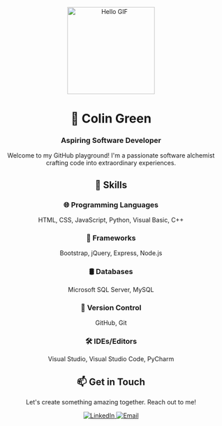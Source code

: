 <!-- Header -->
<p align="center">
  <img src="https://i.pinimg.com/originals/b7/43/52/b743527a755c9e382579da4eb63c03d1.gif" width="200" height="200" alt="Hello GIF">
</p>

<!-- Title -->
<h1 align="center">🚀 Colin Green</h1>

<!-- Subtitle -->
<h3 align="center">Aspiring Software Developer</h3>

<!-- Introduction -->
<p align="center">
  Welcome to my GitHub playground! I'm a passionate software alchemist crafting code into extraordinary experiences.
</p>

<!-- Skills Section -->
<h2 align="center">💼 Skills</h2>

<!-- Programming Languages -->
<div align="center">
  <h3>🌐 Programming Languages</h3>
  <p>HTML, CSS, JavaScript, Python, Visual Basic, C++</p>
</div>

<!-- Frameworks -->
<div align="center">
  <h3>🚀 Frameworks</h3>
  <p>Bootstrap, jQuery, Express, Node.js</p>
</div>

<!-- Databases -->
<div align="center">
  <h3>🛢️ Databases</h3>
  <p>Microsoft SQL Server, MySQL</p>
</div>

<!-- Version Control -->
<div align="center">
  <h3>🔗 Version Control</h3>
  <p>GitHub, Git</p>
</div>

<!-- IDEs/Editors -->
<div align="center">
  <h3>🛠️ IDEs/Editors</h3>
  <p>Visual Studio, Visual Studio Code, PyCharm</p>
</div>

<!-- Contact Section -->
<h2 align="center">📫 Get in Touch</h2>

<p align="center">
  Let's create something amazing together. Reach out to me!
</p>

<!-- Social Media and Email Links -->
<p align="center">
  <a href="https://www.linkedin.com/in/colin-g-5aa750228?lipi=urn%3Ali%3Apage%3Aprofile_edit_contact_info%3Be0fe7cbc-4d91-4242-b558-6a96c68384bb">
    <img src="https://img.icons8.com/fluency/48/000000/linkedin.png" alt="LinkedIn">
  </a>
  <a href="mailto:colingreen116@gmail.com">
    <img src="https://img.icons8.com/color/48/000000/email.png" alt="Email">
  </a>
</p>
